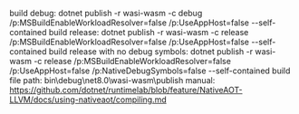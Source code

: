 build debug:  dotnet publish -r wasi-wasm -c debug /p:MSBuildEnableWorkloadResolver=false /p:UseAppHost=false --self-contained
build release:  dotnet publish -r wasi-wasm -c release /p:MSBuildEnableWorkloadResolver=false /p:UseAppHost=false --self-contained
build release with no debug symbols:  dotnet publish -r wasi-wasm -c release /p:MSBuildEnableWorkloadResolver=false /p:UseAppHost=false /p:NativeDebugSymbols=false --self-contained 
build file path: bin\debug\net8.0\wasi-wasm\publish
manual: https://github.com/dotnet/runtimelab/blob/feature/NativeAOT-LLVM/docs/using-nativeaot/compiling.md 
